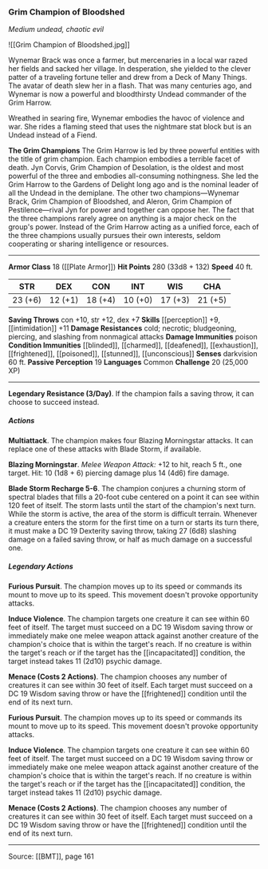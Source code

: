 ### Grim Champion of Bloodshed
_Medium undead, chaotic evil_

![[Grim Champion of Bloodshed.jpg]]

Wynemar Brack was once a farmer, but mercenaries in a local war razed her fields and sacked her village. In desperation, she yielded to the clever patter of a traveling fortune teller and drew from a Deck of Many Things. The avatar of death slew her in a flash. That was many centuries ago, and Wynemar is now a powerful and bloodthirsty Undead commander of the Grim Harrow.

Wreathed in searing fire, Wynemar embodies the havoc of violence and war. She rides a flaming steed that uses the nightmare stat block but is an Undead instead of a Fiend.


**The Grim Champions** The Grim Harrow is led by three powerful entities with the title of grim champion. Each champion embodies a terrible facet of death. Jyn Corvis, Grim Champion of Desolation, is the oldest and most powerful of the three and embodies all-consuming nothingness. She led the Grim Harrow to the Gardens of Delight long ago and is the nominal leader of all the Undead in the demiplane. The other two champions—Wynemar Brack, Grim Champion of Bloodshed, and Aleron, Grim Champion of Pestilence—rival Jyn for power and together can oppose her. The fact that the three champions rarely agree on anything is a major check on the group's power. Instead of the Grim Harrow acting as a unified force, each of the three champions usually pursues their own interests, seldom cooperating or sharing intelligence or resources.





---

**Armor Class** 18 ([[Plate Armor]])
**Hit Points** 280 (33d8 + 132)
**Speed** 40 ft.

| STR     | DEX     | CON     | INT     | WIS     | CHA     |
|---------|---------|---------|---------|---------|---------|
| 23 (+6) | 12 (+1) | 18 (+4) | 10 (+0) | 17 (+3) | 21 (+5) |

**Saving Throws** con +10, str +12, dex +7
**Skills** [[perception]] +9, [[intimidation]] +11
**Damage Resistances** cold; necrotic; bludgeoning, piercing, and slashing from nonmagical attacks
**Damage Immunities** poison
**Condition Immunities** [[blinded]], [[charmed]], [[deafened]], [[exhaustion]], [[frightened]], [[poisoned]], [[stunned]], [[unconscious]]
**Senses** darkvision 60 ft.
**Passive Perception** 19
**Languages** Common
**Challenge** 20 (25,000 XP)

---

**Legendary Resistance (3/Day)**. If the champion fails a saving throw, it can choose to succeed instead.

##### Actions
**Multiattack**. The champion makes four Blazing Morningstar attacks. It can replace one of these attacks with Blade Storm, if available.

**Blazing Morningstar**. _Melee Weapon Attack:_ +12 to hit, reach 5 ft., one target. Hit: 10 (1d8 + 6) piercing damage plus 14 (4d6) fire damage.

**Blade Storm Recharge 5-6**. The champion conjures a churning storm of spectral blades that fills a 20-foot cube centered on a point it can see within 120 feet of itself. The storm lasts until the start of the champion's next turn. While the storm is active, the area of the storm is difficult terrain. Whenever a creature enters the storm for the first time on a turn or starts its turn there, it must make a DC 19 Dexterity saving throw, taking 27 (6d8) slashing damage on a failed saving throw, or half as much damage on a successful one.

##### Legendary Actions
**Furious Pursuit**. The champion moves up to its speed or commands its mount to move up to its speed. This movement doesn't provoke opportunity attacks.

**Induce Violence**. The champion targets one creature it can see within 60 feet of itself. The target must succeed on a DC 19 Wisdom saving throw or immediately make one melee weapon attack against another creature of the champion's choice that is within the target's reach. If no creature is within the target's reach or if the target has the [[incapacitated]] condition, the target instead takes 11 (2d10) psychic damage.

**Menace (Costs 2 Actions)**. The champion chooses any number of creatures it can see within 30 feet of itself. Each target must succeed on a DC 19 Wisdom saving throw or have the [[frightened]] condition until the end of its next turn.

**Furious Pursuit**. The champion moves up to its speed or commands its mount to move up to its speed. This movement doesn't provoke opportunity attacks.

**Induce Violence**. The champion targets one creature it can see within 60 feet of itself. The target must succeed on a DC 19 Wisdom saving throw or immediately make one melee weapon attack against another creature of the champion's choice that is within the target's reach. If no creature is within the target's reach or if the target has the [[incapacitated]] condition, the target instead takes 11 (2d10) psychic damage.

**Menace (Costs 2 Actions)**. The champion chooses any number of creatures it can see within 30 feet of itself. Each target must succeed on a DC 19 Wisdom saving throw or have the [[frightened]] condition until the end of its next turn.


---

Source: [[BMT]], page 161